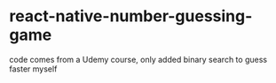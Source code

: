 # react-native-number-guessing-game
<p>code comes from a Udemy course, only added binary search to guess faster myself</p>

